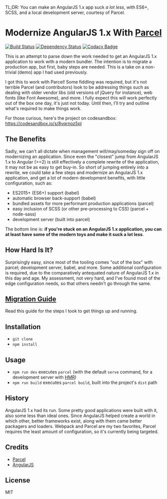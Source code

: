 TL;DR: You can make an AngularJS 1.x app suck _a lot less_, with ES6+, SCSS, and a local development server, courtesy of Parcel.

# Modernize AngularJS 1.x With [Parcel][parcel]
[![Build Status](https://travis-ci.org/edm00se/modernize-ng1.svg?branch=master)](https://travis-ci.org/edm00se/modernize-ng1) [![Dependency Status](https://tidelift.com/badges/github/edm00se/modernize-ng1?style=flat)](https://tidelift.com/repo/github/edm00se/modernize-ng1/) [![Codacy Badge](https://api.codacy.com/project/badge/Grade/50468ad8eb784493a31064b528bd0e6d)](https://www.codacy.com/app/edm00se/modernize-ng1?utm_source=github.com&amp;utm_medium=referral&amp;utm_content=edm00se/modernize-ng1&amp;utm_campaign=Badge_Grade)

This is an attempt to parse down the work needed to get an AngularJS 1.x application to work with a modern bundler. The intention is to migrate a production app, but first, baby steps are needed. This is a take on a non-trivial (demo) app I had used previously.

I got this to work with Parcel! Some fiddling was required, but it's not terrible Parcel (and contributors) look to be addressing things such as dealing with older vendor libs (old versions of jQuery for instance), web fonts (like Font Awesome), and more. I fully expect this will work perfectly out of the box one day, it's just not today. Until then, I'll try and outline what's required to make things work.

For those curious, here's the project on codesandbox:
https://codesandbox.io/s/8yqrnoz5pl

## The Benefits

Sadly, we can't all dictate when management will/may/someday sign off on modernizing an application. Since even the "closest" jump from AngularJS 1.x to Angular (>=2) is still effectively a complete rewrite of the application, it may not be as easy to get buy-in. So short of jumping entirely into a rewrite, we could take a few steps and modernize an AngularJS 1.x application, and get a lot of modern development benefits, with little configuration, such as:

- ES2015+ (ES6+) support (babel)
- automatic browser back-support (babel)
- bundled assets for more performant production applications (parcel)
- easy inclusion of SCSS (or other pre-processing to CSS) (parcel + node-sass)
- development server (built into parcel)

The bottom line is: **if you're stuck on an AngularJS 1.x application, you can at least have some of the modern toys and make it suck a lot less**.

## How Hard Is It?

Surprisingly easy, since most of the tooling comes "out of the box" with parcel; development server, babel, and more. Some additional configuration is required, due to the comparatively antequated nature of AngularJS 1.x in this day and age. My assessment, not very hard, and I've found most of the edge configuration needs, so that others needn't go through the same.

## [Migration Guide][migrate-guide]

Read this guide for the steps I took to get things up and running.

## Installation

- `git clone`
- `npm install`

## Usage

- `npm run dev` executes `parcel` (with the default `serve` command, for a development server with [HMR][parcel-hmr])
- `npm run build` executes `parcel build`, built into the project's `dist` path

## History

AngularJS 1.x had its run. Some pretty good applications were built with it, also some less than ideal ones. Since AngularJS helped create a world in which other, better frameworks exist, along with them came better packagers and loaders. Webpack and Parcel are my two favorites, Parcel requires the least amount of configuration, so it's currently being targeted.

## Credits

- [Parcel][parcel]
- [AngularJS][angularjs]

## License

MIT

[migrate-guide]: docs/Migrate.md
[parcel]: https://parceljs.org/
[parcel-hmr]: https://parceljs.org/hmr.html
[angularjs]: https://angularjs.org/
